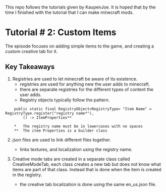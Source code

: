 This repo follows the tutorials given by KaupenJoe. It is hoped that by the time I finished with the tutorial that I can make minecraft mods.

# Tutorial # 2: Custom Items
The episode focuses on adding simple items to the game, and creating a custom creative tab for it.
## Key Takeaways
1. Registries are used to let minecraft be aware of its existence.
   - registries are used for anything new the user adds to minecraft.
   - there are separate registries for the different types of content the user adds.
   - Registry objects typically follow the pattern.
   
```
    public static final RegistryObject<RegistryType> "Item Name" = RegistryType.register("registry name*"),
        () -> ItemProperties**
        
    *   The registry name must be in lowercases with no spaces
    **  The item Properties is a builder class
```

2. json files are used to link different files together.
    - links textures, and localization using the registry name.

3. Creative mode tabs are created in a separate class called CreativeModeTab, each class creates a new tab but does not know what items are part of that class. Instead that is done when the item is created in the registry.
    - the creative tab localization is done using the same en_us.json file.